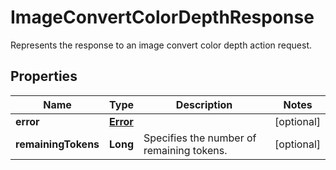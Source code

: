

# ImageConvertColorDepthResponse

Represents the response to an image convert color depth action request.
## Properties

Name | Type | Description | Notes
------------ | ------------- | ------------- | -------------
**error** | [**Error**](Error.md) |  |  [optional]
**remainingTokens** | **Long** | Specifies the number of remaining tokens. |  [optional]



